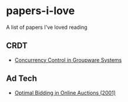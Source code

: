 # papers-i-love
A list of papers I've loved reading


## CRDT
- [Concurrency Control in Groupware Systems](https://www.lri.fr/~mbl/ENS/CSCW/2012/papers/Ellis-SIGMOD89.pdf)


## Ad Tech
- [Optimal Bidding in Online Auctions (2001)](http://www.mit.edu/~dbertsim/papers/Revenue%20Management/Optimal%20Bidding%20in%20Online%20Auctions.pdf)
